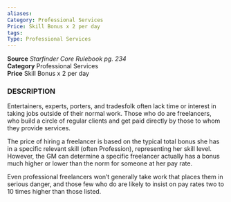 ```yaml
---
aliases: 
Category: Professional Services
Price: Skill Bonus x 2 per day
tags: 
Type: Professional Services
---
```

**Source** _Starfinder Core Rulebook pg. 234_  
**Category** Professional Services  
**Price** Skill Bonus x 2 per day

### DESCRIPTION

Entertainers, experts, porters, and tradesfolk often lack time or interest in taking jobs outside of their normal work. Those who do are freelancers, who build a circle of regular clients and get paid directly by those to whom they provide services.

The price of hiring a freelancer is based on the typical total bonus she has in a specific relevant skill (often Profession), representing her skill level. However, the GM can determine a specific freelancer actually has a bonus much higher or lower than the norm for someone at her pay rate.

Even professional freelancers won’t generally take work that places them in serious danger, and those few who do are likely to insist on pay rates two to 10 times higher than those listed.
